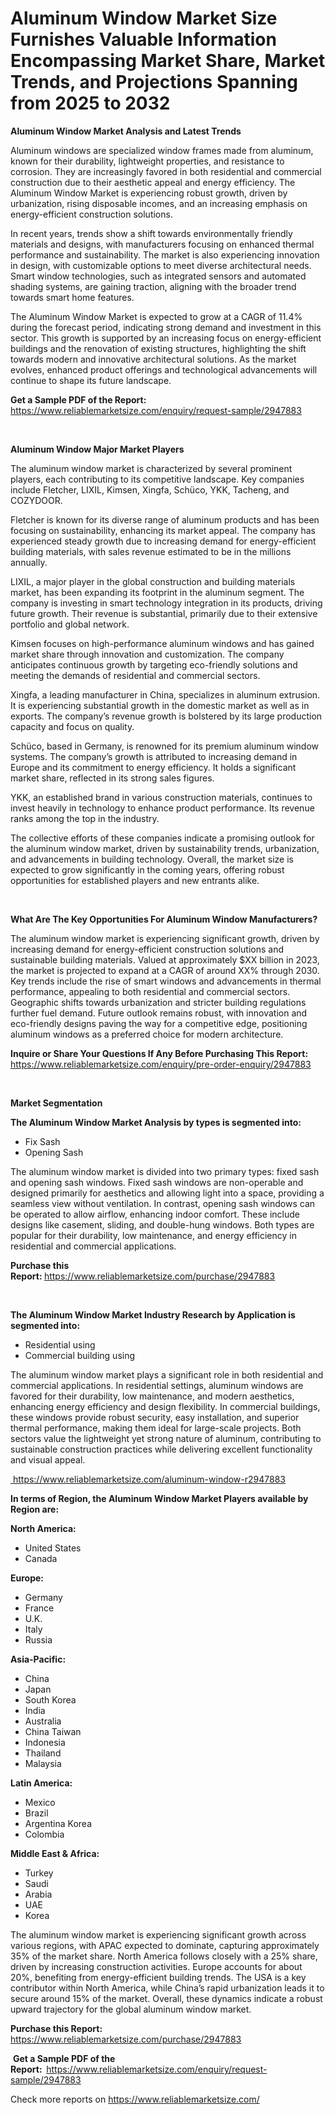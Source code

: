 <p><h1>Aluminum Window Market Size Furnishes Valuable Information Encompassing Market Share, Market Trends, and Projections Spanning from 2025 to 2032</h1></p><p><strong>Aluminum Window Market Analysis and Latest Trends</strong></p>
<p><p>Aluminum windows are specialized window frames made from aluminum, known for their durability, lightweight properties, and resistance to corrosion. They are increasingly favored in both residential and commercial construction due to their aesthetic appeal and energy efficiency. The Aluminum Window Market is experiencing robust growth, driven by urbanization, rising disposable incomes, and an increasing emphasis on energy-efficient construction solutions.</p><p>In recent years, trends show a shift towards environmentally friendly materials and designs, with manufacturers focusing on enhanced thermal performance and sustainability. The market is also experiencing innovation in design, with customizable options to meet diverse architectural needs. Smart window technologies, such as integrated sensors and automated shading systems, are gaining traction, aligning with the broader trend towards smart home features.</p><p>The Aluminum Window Market is expected to grow at a CAGR of 11.4% during the forecast period, indicating strong demand and investment in this sector. This growth is supported by an increasing focus on energy-efficient buildings and the renovation of existing structures, highlighting the shift towards modern and innovative architectural solutions. As the market evolves, enhanced product offerings and technological advancements will continue to shape its future landscape.</p></p>
<p><strong>Get a Sample PDF of the Report:&nbsp;</strong> <a href="https://www.reliablemarketsize.com/enquiry/request-sample/2947883?utm_campaign=3108&utm_medium=2&utm_source=Github&utm_content=ia&utm_term=12032025&utm_id=aluminum-window">https://www.reliablemarketsize.com/enquiry/request-sample/2947883</a></p>
<p>&nbsp;</p>
<p><strong>Aluminum Window Major Market Players</strong></p>
<p><p>The aluminum window market is characterized by several prominent players, each contributing to its competitive landscape. Key companies include Fletcher, LIXIL, Kimsen, Xingfa, Schüco, YKK, Tacheng, and COZYDOOR.</p><p>Fletcher is known for its diverse range of aluminum products and has been focusing on sustainability, enhancing its market appeal. The company has experienced steady growth due to increasing demand for energy-efficient building materials, with sales revenue estimated to be in the millions annually.</p><p>LIXIL, a major player in the global construction and building materials market, has been expanding its footprint in the aluminum segment. The company is investing in smart technology integration in its products, driving future growth. Their revenue is substantial, primarily due to their extensive portfolio and global network.</p><p>Kimsen focuses on high-performance aluminum windows and has gained market share through innovation and customization. The company anticipates continuous growth by targeting eco-friendly solutions and meeting the demands of residential and commercial sectors.</p><p>Xingfa, a leading manufacturer in China, specializes in aluminum extrusion. It is experiencing substantial growth in the domestic market as well as in exports. The company’s revenue growth is bolstered by its large production capacity and focus on quality.</p><p>Schüco, based in Germany, is renowned for its premium aluminum window systems. The company’s growth is attributed to increasing demand in Europe and its commitment to energy efficiency. It holds a significant market share, reflected in its strong sales figures.</p><p>YKK, an established brand in various construction materials, continues to invest heavily in technology to enhance product performance. Its revenue ranks among the top in the industry.</p><p>The collective efforts of these companies indicate a promising outlook for the aluminum window market, driven by sustainability trends, urbanization, and advancements in building technology. Overall, the market size is expected to grow significantly in the coming years, offering robust opportunities for established players and new entrants alike.</p></p>
<p>&nbsp;</p>
<p><strong>What Are The Key Opportunities For Aluminum Window Manufacturers?</strong></p>
<p><p>The aluminum window market is experiencing significant growth, driven by increasing demand for energy-efficient construction solutions and sustainable building materials. Valued at approximately $XX billion in 2023, the market is projected to expand at a CAGR of around XX% through 2030. Key trends include the rise of smart windows and advancements in thermal performance, appealing to both residential and commercial sectors. Geographic shifts towards urbanization and stricter building regulations further fuel demand. Future outlook remains robust, with innovation and eco-friendly designs paving the way for a competitive edge, positioning aluminum windows as a preferred choice for modern architecture.</p></p>
<p><strong>Inquire or Share Your Questions If Any Before Purchasing This Report:</strong> <a href="https://www.reliablemarketsize.com/enquiry/pre-order-enquiry/2947883?utm_campaign=3108&utm_medium=2&utm_source=Github&utm_content=ia&utm_term=12032025&utm_id=aluminum-window">https://www.reliablemarketsize.com/enquiry/pre-order-enquiry/2947883</a></p>
<p>&nbsp;</p>
<p><strong>Market Segmentation</strong></p>
<p><strong>The Aluminum Window Market Analysis by types is segmented into:</strong></p>
<p><ul><li>Fix Sash</li><li>Opening Sash</li></ul></p>
<p><p>The aluminum window market is divided into two primary types: fixed sash and opening sash windows. Fixed sash windows are non-operable and designed primarily for aesthetics and allowing light into a space, providing a seamless view without ventilation. In contrast, opening sash windows can be operated to allow airflow, enhancing indoor comfort. These include designs like casement, sliding, and double-hung windows. Both types are popular for their durability, low maintenance, and energy efficiency in residential and commercial applications.</p></p>
<p><strong>Purchase this Report:&nbsp;</strong><a href="https://www.reliablemarketsize.com/purchase/2947883?utm_campaign=3108&utm_medium=2&utm_source=Github&utm_content=ia&utm_term=12032025&utm_id=aluminum-window">https://www.reliablemarketsize.com/purchase/2947883</a></p>
<p>&nbsp;</p>
<p><strong>The Aluminum Window Market Industry Research by Application is segmented into:</strong></p>
<p><ul><li>Residential using</li><li>Commercial building using</li></ul></p>
<p><p>The aluminum window market plays a significant role in both residential and commercial applications. In residential settings, aluminum windows are favored for their durability, low maintenance, and modern aesthetics, enhancing energy efficiency and design flexibility. In commercial buildings, these windows provide robust security, easy installation, and superior thermal performance, making them ideal for large-scale projects. Both sectors value the lightweight yet strong nature of aluminum, contributing to sustainable construction practices while delivering excellent functionality and visual appeal.</p></p>
<p><a href="https://www.reliablemarketsize.com/aluminum-window-r2947883?utm_campaign=3108&utm_medium=2&utm_source=Github&utm_content=ia&utm_term=12032025&utm_id=aluminum-window">&nbsp;https://www.reliablemarketsize.com/aluminum-window-r2947883</a></p>
<p><strong>In terms of Region, the Aluminum Window Market Players available by Region are:</strong></p>
<p>
    <p> <strong> North America: </strong>
        <ul>
            <li>United States</li>
            <li>Canada</li>
        </ul>
        </p> 
    <p> <strong> Europe: </strong>
        <ul>
            <li>Germany</li>
            <li>France</li>
            <li>U.K.</li>
            <li>Italy</li>
            <li>Russia</li>
        </ul>
        </p> 
    <p> <strong> Asia-Pacific: </strong>
        <ul>
            <li>China</li>
            <li>Japan</li>
            <li>South Korea</li>
            <li>India</li>
            <li>Australia</li>
            <li>China Taiwan</li>
            <li>Indonesia</li>
            <li>Thailand</li>
            <li>Malaysia</li>
        </ul>
        </p> 
    <p> <strong> Latin America: </strong>
        <ul>
            <li>Mexico</li>
            <li>Brazil</li>
            <li>Argentina Korea</li>
            <li>Colombia</li>
        </ul>
        </p> 
    <p> <strong> Middle East & Africa: </strong>
        <ul>
            <li>Turkey</li>
            <li>Saudi</li>
            <li>Arabia</li>
            <li>UAE</li>
            <li>Korea</li>
        </ul>
    </p>
    </p>
<p><p>The aluminum window market is experiencing significant growth across various regions, with APAC expected to dominate, capturing approximately 35% of the market share. North America follows closely with a 25% share, driven by increasing construction activities. Europe accounts for about 20%, benefiting from energy-efficient building trends. The USA is a key contributor within North America, while China’s rapid urbanization leads it to secure around 15% of the market. Overall, these dynamics indicate a robust upward trajectory for the global aluminum window market.</p></p>
<p><strong>Purchase this Report: </strong><a href="https://www.reliablemarketsize.com/purchase/2947883?utm_campaign=3108&utm_medium=2&utm_source=Github&utm_content=ia&utm_term=12032025&utm_id=aluminum-window">https://www.reliablemarketsize.com/purchase/2947883</a></p>
<p>&nbsp;<strong>Get a Sample PDF of the Report:&nbsp;&nbsp;</strong><a href="https://www.reliablemarketsize.com/enquiry/request-sample/2947883?utm_campaign=3108&utm_medium=2&utm_source=Github&utm_content=ia&utm_term=12032025&utm_id=aluminum-window">https://www.reliablemarketsize.com/enquiry/request-sample/2947883</a></p>
<p><strong></strong></p>
<p>Check more reports on <a href="https://www.reliablemarketsize.com/?utm_campaign=3108&utm_medium=2&utm_source=Github&utm_content=ia&utm_term=12032025&utm_id=aluminum-window">https://www.reliablemarketsize.com/</a></p>